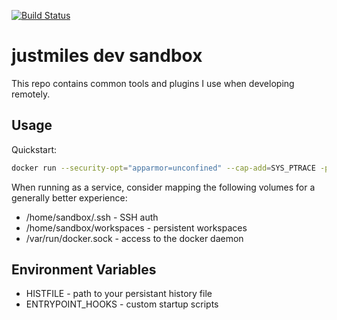 [![Build Status](https://drone.justmiles.io/api/badges/justmiles/dev-sandbox/status.svg)](https://drone.justmiles.io/justmiles/dev-sandbox)

# justmiles dev sandbox

This repo contains common tools and plugins I use when developing remotely.

## Usage

Quickstart:

```bash
docker run --security-opt="apparmor=unconfined" --cap-add=SYS_PTRACE -p 8080:8080 -v $PWD:/home/sandbox/workspaces justmiles/dev-sandbox:latest
```

When running as a service, consider mapping the following volumes for a generally better experience:

- /home/sandbox/.ssh - SSH auth
- /home/sandbox/workspaces - persistent workspaces
- /var/run/docker.sock - access to the docker daemon

## Environment Variables

- HISTFILE - path to your persistant history file
- ENTRYPOINT_HOOKS - custom startup scripts
